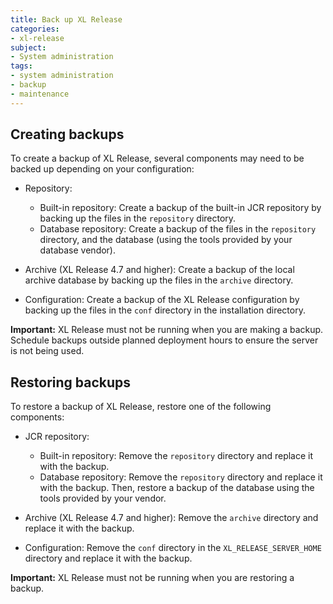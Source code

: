 ```yaml
---
title: Back up XL Release
categories:
- xl-release
subject:
- System administration
tags:
- system administration
- backup
- maintenance
---
```


## Creating backups

To create a backup of XL Release, several components may need to be backed up depending on your configuration:

* Repository:
    * Built-in repository: Create a backup of the built-in JCR repository by backing up the files in the `repository` directory.
    * Database repository: Create a backup of the files in the `repository` directory, and the database (using the tools provided by your database vendor).

* Archive (XL Release 4.7 and higher): Create a backup of the local archive database by backing up the files in the `archive` directory.

* Configuration: Create a backup of the XL Release configuration by backing up the files in the `conf` directory in the installation directory.

**Important:** XL Release must not be running when you are making a backup. Schedule backups outside planned deployment hours to ensure the server is not being used.

## Restoring backups

To restore a backup of XL Release, restore one of the following components:

* JCR repository:
    * Built-in repository: Remove the `repository` directory and replace it with the backup.
    * Database repository: Remove the `repository` directory and replace it with the backup. Then, restore a backup of the database using the tools provided by your vendor.

* Archive (XL Release 4.7 and higher): Remove the `archive` directory and replace it with the backup.

* Configuration: Remove the `conf` directory in the `XL_RELEASE_SERVER_HOME` directory and replace it with the backup.

**Important:** XL Release must not be running when you are restoring a backup.
